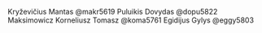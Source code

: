 Kryževičius Mantas @makr5619
Puluikis Dovydas @dopu5822
Maksimowicz Korneliusz Tomasz @koma5761
Egidijus Gylys @eggy5803